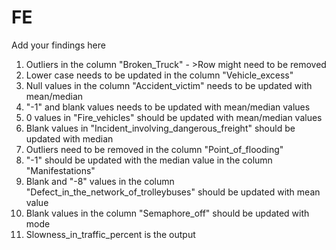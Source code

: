 # FE
Add your findings here

1. Outliers in the column "Broken_Truck" - >Row might need to be removed
2. Lower case needs to be updated in the column "Vehicle_excess"
3. Null values in the column "Accident_victim" needs to be updated with mean/median
4. "-1" and blank values needs to be updated with mean/median values
5. 0 values in "Fire_vehicles" should be updated with mean/median values
6. Blank values in "Incident_involving_dangerous_freight" should be updated with median
7. Outliers need to be removed in the column "Point_of_flooding"
8. "-1" should be updated with the median value in the column "Manifestations"
9. Blank and "-8" values in the column "Defect_in_the_network_of_trolleybuses" should be updated with mean value
10. Blank values in the column "Semaphore_off" should be updated with mode
11. Slowness_in_traffic_percent is the output
